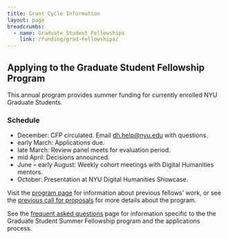 ```yaml
---
title: Grant Cycle Information
layout: page
breadcrumbs:
  - name: Graduate Student Fellowships
    link: /funding/grad-fellowships/
---
```

## Applying to the Graduate Student Fellowship Program

This annual program provides summer funding for currently enrolled NYU Graduate Students. 

### Schedule
* December: CFP circulated. Email dh.help@nyu.edu with questions.
* early March: Applications due. 
* late March: Review panel meets for evaluation period.
* mid April: Decisions announced.
* June – early August: Weekly cohort meetings with Digital Humanities mentors.
* October: Presentation at NYU Digital Humanities Showcase.

Visit the [program page](/funding/grad-fellowships/) for information about previous fellows' work, or see the [previous call for proposals](https://nyuhumanities.org/opportunity/digital-humanities-graduate-student-summer-fellowships/) for more details about the program.  

See the [frequent asked questions](/funding/grad-fellowships/faq) page for information specific to the the Graduate Student Summer Fellowship program and the applications process.
